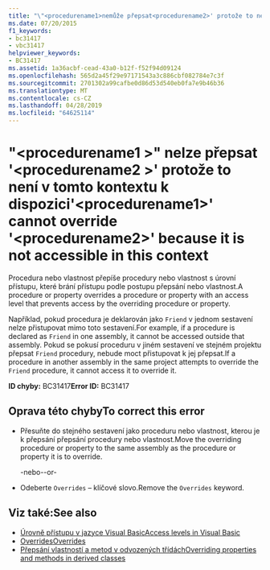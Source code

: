 ```yaml
---
title: "\"<procedurename1>nemůže přepsat<procedurename2>' protože to není v tomto kontextu k dispozici"
ms.date: 07/20/2015
f1_keywords:
- bc31417
- vbc31417
helpviewer_keywords:
- BC31417
ms.assetid: 1a36acbf-cead-43a0-b12f-f52f94d09124
ms.openlocfilehash: 565d2a45f29e97171543a3c886cbf082784e7c3f
ms.sourcegitcommit: 2701302a99cafbe0d86d53d540eb0fa7e9b46b36
ms.translationtype: MT
ms.contentlocale: cs-CZ
ms.lasthandoff: 04/28/2019
ms.locfileid: "64625114"
---
```

# <a name="procedurename1-cannot-override-procedurename2-because-it-is-not-accessible-in-this-context"></a><span data-ttu-id="26275-102">"\<procedurename1 >" nelze přepsat '\<procedurename2 >' protože to není v tomto kontextu k dispozici</span><span class="sxs-lookup"><span data-stu-id="26275-102">'\<procedurename1>' cannot override '\<procedurename2>' because it is not accessible in this context</span></span>
<span data-ttu-id="26275-103">Procedura nebo vlastnost přepíše procedury nebo vlastnost s úrovní přístupu, které brání přístupu podle postupu přepsání nebo vlastnost.</span><span class="sxs-lookup"><span data-stu-id="26275-103">A procedure or property overrides a procedure or property with an access level that prevents access by the overriding procedure or property.</span></span>  
  
 <span data-ttu-id="26275-104">Například, pokud procedura je deklarován jako `Friend` v jednom sestavení nelze přistupovat mimo toto sestavení.</span><span class="sxs-lookup"><span data-stu-id="26275-104">For example, if a procedure is declared as `Friend` in one assembly, it cannot be accessed outside that assembly.</span></span> <span data-ttu-id="26275-105">Pokud se pokusí proceduru v jiném sestavení ve stejném projektu přepsat `Friend` procedury, nebude moct přistupovat k jej přepsat.</span><span class="sxs-lookup"><span data-stu-id="26275-105">If a procedure in another assembly in the same project attempts to override the `Friend` procedure, it cannot access it to override it.</span></span>  
  
 <span data-ttu-id="26275-106">**ID chyby:** BC31417</span><span class="sxs-lookup"><span data-stu-id="26275-106">**Error ID:** BC31417</span></span>  
  
## <a name="to-correct-this-error"></a><span data-ttu-id="26275-107">Oprava této chyby</span><span class="sxs-lookup"><span data-stu-id="26275-107">To correct this error</span></span>  
  
- <span data-ttu-id="26275-108">Přesuňte do stejného sestavení jako proceduru nebo vlastnost, kterou je k přepsání přepsání procedury nebo vlastnost.</span><span class="sxs-lookup"><span data-stu-id="26275-108">Move the overriding procedure or property to the same assembly as the procedure or property it is to override.</span></span>  
  
     <span data-ttu-id="26275-109">-nebo-</span><span class="sxs-lookup"><span data-stu-id="26275-109">-or-</span></span>  
  
- <span data-ttu-id="26275-110">Odeberte `Overrides` – klíčové slovo.</span><span class="sxs-lookup"><span data-stu-id="26275-110">Remove the `Overrides` keyword.</span></span>  
  
## <a name="see-also"></a><span data-ttu-id="26275-111">Viz také:</span><span class="sxs-lookup"><span data-stu-id="26275-111">See also</span></span>

- [<span data-ttu-id="26275-112">Úrovně přístupu v jazyce Visual Basic</span><span class="sxs-lookup"><span data-stu-id="26275-112">Access levels in Visual Basic</span></span>](../../visual-basic/programming-guide/language-features/declared-elements/access-levels.md)
- [<span data-ttu-id="26275-113">Overrides</span><span class="sxs-lookup"><span data-stu-id="26275-113">Overrides</span></span>](../../visual-basic/language-reference/modifiers/overrides.md)
- [<span data-ttu-id="26275-114">Přepsání vlastností a metod v odvozených třídách</span><span class="sxs-lookup"><span data-stu-id="26275-114">Overriding properties and methods in derived classes</span></span>](~/docs/visual-basic/programming-guide/language-features/objects-and-classes/inheritance-basics.md#overriding-properties-and-methods-in-derived-classes)
